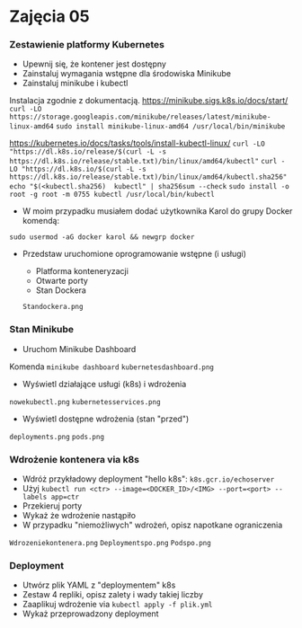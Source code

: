 # Zajęcia 05

### Zestawienie platformy Kubernetes

* Upewnij się, że kontener jest dostępny
* Zainstaluj wymagania wstępne dla środowiska Minikube
* Zainstaluj minikube i kubectl

Instalacja zgodnie z dokumentacją.
https://minikube.sigs.k8s.io/docs/start/
`curl -LO https://storage.googleapis.com/minikube/releases/latest/minikube-linux-amd64`
		`sudo install minikube-linux-amd64 /usr/local/bin/minikube`

https://kubernetes.io/docs/tasks/tools/install-kubectl-linux/
`curl -LO "https://dl.k8s.io/release/$(curl -L -s https://dl.k8s.io/release/stable.txt)/bin/linux/amd64/kubectl"`
`curl -LO "https://dl.k8s.io/$(curl -L -s https://dl.k8s.io/release/stable.txt)/bin/linux/amd64/kubectl.sha256"`
`echo "$(<kubectl.sha256)  kubectl" | sha256sum --check`
`sudo install -o root -g root -m 0755 kubectl /usr/local/bin/kubectl`

* W moim przypadku musiałem dodać użytkownika Karol do grupy Docker komendą:

`sudo usermod -aG docker karol && newgrp docker`

* Przedstaw uruchomione oprogramowanie wstępne (i usługi)
  * Platforma konteneryzacji
  * Otwarte porty
  * Stan Dockera
  
  `Standockera.png`

### Stan Minikube
* Uruchom Minikube Dashboard

Komenda `minikube dashboard`
`kubernetesdashboard.png`

* Wyświetl działające usługi (k8s) i wdrożenia

`nowekubectl.png`
`kubernetesservices.png`
* Wyświetl dostępne wdrożenia (stan "przed")

`deployments.png`
`pods.png`

### Wdrożenie kontenera via k8s
* Wdróż przykładowy deployment "hello k8s": ```k8s.gcr.io/echoserver```
* Użyj ```kubectl run <ctr> --image=<DOCKER_ID>/<IMG> --port=<port> --labels app=ctr```
* Przekieruj porty
* Wykaż że wdrożenie nastąpiło
* W przypadku "niemożliwych" wdrożeń, opisz napotkane ograniczenia

`Wdrozeniekontenera.png`
`Deploymentspo.png`
`Podspo.png`

### Deployment
* Utwórz plik YAML z "deploymentem" k8s
* Zestaw 4 repliki, opisz zalety i wady takiej liczby
* Zaaplikuj wdrożenie via ```kubectl apply -f plik.yml```
* Wykaż przeprowadzony deployment
